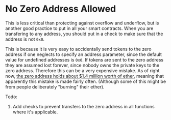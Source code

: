 # No Zero Address Allowed

This is less critical than protecting against overflow and underflow, but is another good practice to put in all your smart contracts. When you are transfering to any address, you should put in a check to make sure that the address is not `0x0`. 

This is because it is very easy to accidentally send tokens to the zero address if one neglects to specify an address parameter, since the default value for undefined addresses is `0x0`. If tokens are sent to the zero address they are assumed lost forever, since nobody owns the private keys to the zero address. Therefore this can be a very expensive mistake. As of right now, [the zero address holds about $1.4 million worth of  ether](https://etherscan.io/address/0x0000000000000000000000000000000000000000), meaning that apparently this mistake is made fairly often. (Although some of this might be from people deliberately "burning" their  ether).

Todo:

1. Add checks to prevent transfers to the zero address in all functions where it's applicable.
